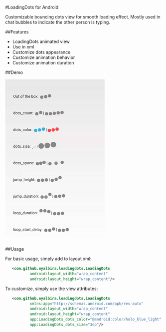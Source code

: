 #LoadingDots for Android

Customizable bouncing dots view for smooth loading effect. Mostly used in chat bubbles to indicate the other person is typing.

##Features

 - LoadingDots animated view
 - Use in xml
 - Customize dots appearance
 - Customize animation behavior
 - Customize animation duration

##Demo

![](screens/demo.gif)

##Usage

For basic usage, simply add to layout xml:

 ```xml
    <com.github.eyalbira.loadingdots.LoadingDots
            android:layout_width="wrap_content"
            android:layout_height="wrap_content"/>
 ```

To customize, simply use the view attributes:

 ```xml
    <com.github.eyalbira.loadingdots.LoadingDots
            xmlns:app="http://schemas.android.com/apk/res-auto"
            android:layout_width="wrap_content"
            android:layout_height="wrap_content"
            app:LoadingDots_dots_color="@android:color/holo_blue_light"
            app:LoadingDots_dots_size="3dp"/>
 ```